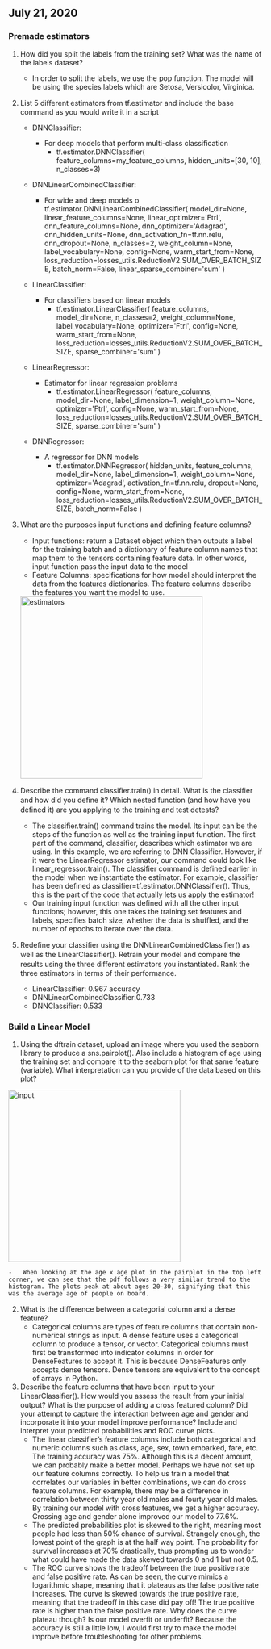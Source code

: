 ## July 21, 2020

### Premade estimators
1. How did you split the labels from the training set?  What was the name of the labels dataset?
	-	In order to split the labels, we use the pop function. The model will be using the species labels which are Setosa, Versicolor, Virginica.
2. List 5 diﬀerent estimators from tf.estimator and include the base command as you would write it in a script 
	-	DNNClassifier:
		-	For deep models that perform multi-class classification
			-	tf.estimator.DNNClassifier(
    feature_columns=my_feature_columns,
   hidden_units=[30, 10], n_classes=3)
	-	DNNLinearCombinedClassifier:
		-	For wide and deep models
o	tf.estimator.DNNLinearCombinedClassifier(
    model_dir=None, linear_feature_columns=None, linear_optimizer='Ftrl',
    dnn_feature_columns=None, dnn_optimizer='Adagrad', dnn_hidden_units=None,
    dnn_activation_fn=tf.nn.relu, dnn_dropout=None, n_classes=2, weight_column=None,
    label_vocabulary=None, config=None, warm_start_from=None,
    loss_reduction=losses_utils.ReductionV2.SUM_OVER_BATCH_SIZE, batch_norm=False,
    linear_sparse_combiner='sum'
)
	-	LinearClassifier:
		-	For classifiers based on linear models
			-	tf.estimator.LinearClassifier(
    feature_columns, model_dir=None, n_classes=2, weight_column=None,
    label_vocabulary=None, optimizer='Ftrl', config=None, warm_start_from=None,
    loss_reduction=losses_utils.ReductionV2.SUM_OVER_BATCH_SIZE,
    sparse_combiner='sum'
)
	-	LinearRegressor:
		-	Estimator for linear regression problems
			-	tf.estimator.LinearRegressor(
    feature_columns, model_dir=None, label_dimension=1, weight_column=None,
    optimizer='Ftrl', config=None, warm_start_from=None,
    loss_reduction=losses_utils.ReductionV2.SUM_OVER_BATCH_SIZE,
    sparse_combiner='sum'
)

	-	DNNRegressor:
		-	A regressor for DNN models
			-	tf.estimator.DNNRegressor(
    hidden_units, feature_columns, model_dir=None, label_dimension=1,
    weight_column=None, optimizer='Adagrad', activation_fn=tf.nn.relu, dropout=None,
    config=None, warm_start_from=None,
    loss_reduction=losses_utils.ReductionV2.SUM_OVER_BATCH_SIZE, batch_norm=False
)
3. What are the purposes input functions and deﬁning feature columns?
	-	Input functions: return a Dataset object which then outputs a label for the training batch and a dictionary of feature column names that map them to the tensors containing feature data. In other words, input function pass the input data to the model
	-	Feature Columns: specifications for how model should interpret the data from the features dictionaries. The feature columns describe the features you want the model to use.
	<img width="361" alt="estimators" src="https://user-images.githubusercontent.com/67920563/88458116-92e34300-ce59-11ea-8fc1-4bda58de5648.PNG">
	
4. Describe the command classiﬁer.train() in detail.  What is the classiﬁer and how did you deﬁne it?  Which nested function (and how have you deﬁned it) are you applying to the training and test detests?
	-	The classifier.train() command trains the model. Its input can be the steps of the function as well as the training input function. The first part of the command, classifier, describes which estimator we are using. In this example, we are referring to DNN Classifier. However, if it were the LinearRegressor estimator, our command could look like linear_regressor.train(). The classifier command is defined earlier in the model when we instantiate the estimator. For example, classifier has been defined as classifier=tf.estimator.DNNClassifier(). Thus, this is the part of the code that actually lets us apply the estimator!
	-	Our training input function was defined with all the other input functions; however, this one takes the training set features and labels, specifies batch size, whether the data is shuffled, and the number of epochs to iterate over the data.
5. Redeﬁne your classiﬁer using the DNNLinearCombinedClassiﬁer() as well as the LinearClassiﬁer().  Retrain your model and compare the results using the three diﬀerent estimators you instantiated.  Rank the three estimators in terms of their performance.
	-	LinearClassifier: 0.967 accuracy
	-	DNNLinearCombinedClassifier:0.733
	-	DNNClassifier: 0.533
### Build a Linear Model
1. Using the dftrain dataset, upload an image where you used the seaborn library to produce a sns.pairplot().  Also include a histogram of age using the training set and compare it to the seaborn plot for that same feature (variable).  What interpretation can you provide of the data based on this plot? 

<img width="341" alt="input" src="https://user-images.githubusercontent.com/67920563/88457924-084e1400-ce58-11ea-89d6-ff1abb8a6439.PNG">

	-	When looking at the age x age plot in the pairplot in the top left corner, we can see that the pdf follows a very similar trend to the histogram. The plots peak at about ages 20-30, signifying that this was the average age of people on board.
2. What is the diﬀerence between a categorial column and a dense feature?
	-	Categorical columns are types of feature columns that contain non-numerical strings as input. A dense feature uses a categorical column to produce a tensor, or vector. Categorical columns must first be transformed into indicator columns in order for DenseFeatures to accept it. This is because DenseFeatures only accepts dense tensors. Dense tensors are equivalent to the concept of arrays in Python.
3. Describe the feature columns that have been input to your LinearClassiﬁer().  How would you assess the result from your initial output?  What is the purpose of adding a cross featured column?  Did your attempt to capture the interaction between age and gender and incorporate it into your model improve performance?  Include and interpret your predicted probabilities and ROC curve plots.
	-	The linear classifier’s feature columns include both categorical and numeric columns such as class, age, sex, town embarked, fare, etc. The training accuracy was 75%. Although this is a decent amount, we can probably make a better model. Perhaps we have not set up our feature columns correctly. To help us train a model that correlates our variables in better combinations, we can do cross feature columns. For example, there may be a difference in correlation between thirty year old males and fourty year old males. By training our model with cross features, we get a higher accuracy. Crossing age and gender alone improved our model to 77.6%. 
	-	The predicted probabilities plot is skewed to the right, meaning most people had less than 50% chance of survival. Strangely enough, the lowest point of the graph is at the half way point. The probability for survival increases at 70% drastically, thus prompting us to wonder what could have made the data skewed towards 0 and 1 but not 0.5.
	-	The ROC curve shows the tradeoff between the true positive rate and false positive rate. As can be seen, the curve mimics a logarithmic shape, meaning that it plateaus as the false positive rate increases. The curve is skewed towards the true positive rate, meaning that the tradeoff in this case did pay off! The true positive rate is higher than the false positive rate. Why does the curve plateau though? Is our model overfit or underfit? Because the accuracy is still a little low, I would first try to make the model improve before troubleshooting for other problems.
